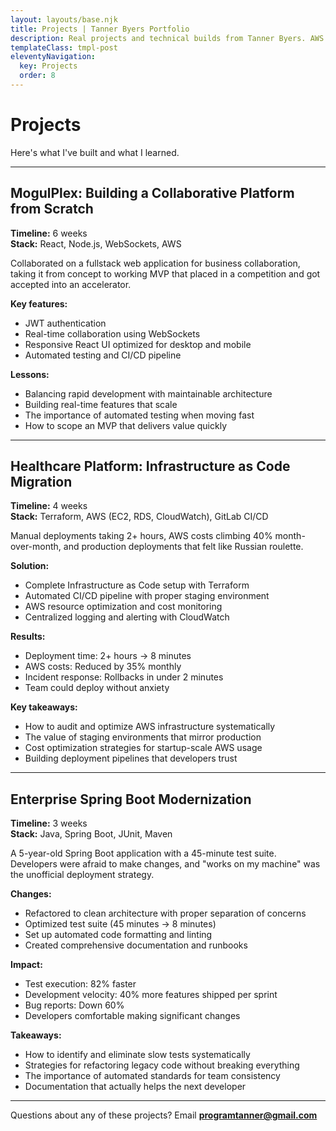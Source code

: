 ```yaml
---
layout: layouts/base.njk
title: Projects | Tanner Byers Portfolio
description: Real projects and technical builds from Tanner Byers. AWS architectures, fullstack applications, and lessons learned from production systems.
templateClass: tmpl-post
eleventyNavigation:
  key: Projects
  order: 8
---
```


# Projects

Here's what I've built and what I learned.

---

## MogulPlex: Building a Collaborative Platform from Scratch

**Timeline:** 6 weeks  
**Stack:** React, Node.js, WebSockets, AWS

Collaborated on a fullstack web application for business collaboration, taking it from concept to working MVP that placed in a competition and got accepted into an accelerator.

**Key features:**
- JWT authentication
- Real-time collaboration using WebSockets
- Responsive React UI optimized for desktop and mobile
- Automated testing and CI/CD pipeline

**Lessons:**
- Balancing rapid development with maintainable architecture
- Building real-time features that scale
- The importance of automated testing when moving fast
- How to scope an MVP that delivers value quickly

---

## Healthcare Platform: Infrastructure as Code Migration

**Timeline:** 4 weeks  
**Stack:** Terraform, AWS (EC2, RDS, CloudWatch), GitLab CI/CD

Manual deployments taking 2+ hours, AWS costs climbing 40% month-over-month, and production deployments that felt like Russian roulette.

**Solution:**
- Complete Infrastructure as Code setup with Terraform
- Automated CI/CD pipeline with proper staging environment
- AWS resource optimization and cost monitoring
- Centralized logging and alerting with CloudWatch

**Results:**
- Deployment time: 2+ hours → 8 minutes
- AWS costs: Reduced by 35% monthly
- Incident response: Rollbacks in under 2 minutes
- Team could deploy without anxiety

**Key takeaways:**
- How to audit and optimize AWS infrastructure systematically
- The value of staging environments that mirror production
- Cost optimization strategies for startup-scale AWS usage
- Building deployment pipelines that developers trust

---

## Enterprise Spring Boot Modernization

**Timeline:** 3 weeks  
**Stack:** Java, Spring Boot, JUnit, Maven

A 5-year-old Spring Boot application with a 45-minute test suite. Developers were afraid to make changes, and "works on my machine" was the unofficial deployment strategy.

**Changes:**
- Refactored to clean architecture with proper separation of concerns
- Optimized test suite (45 minutes → 8 minutes)
- Set up automated code formatting and linting
- Created comprehensive documentation and runbooks

**Impact:**
- Test execution: 82% faster
- Development velocity: 40% more features shipped per sprint
- Bug reports: Down 60%
- Developers comfortable making significant changes

**Takeaways:**
- How to identify and eliminate slow tests systematically
- Strategies for refactoring legacy code without breaking everything
- The importance of automated standards for team consistency
- Documentation that actually helps the next developer

---

Questions about any of these projects? Email **programtanner@gmail.com**

